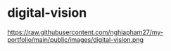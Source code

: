 # digital-vision

https://raw.githubusercontent.com/nghiapham27/my-portfolio/main/public/images/digital-vision.png
